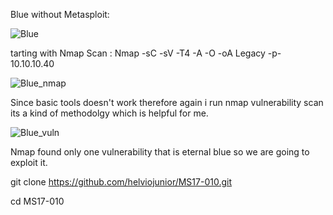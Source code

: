 Blue without Metasploit:

![Blue](https://user-images.githubusercontent.com/55708909/91400272-fe577080-e85c-11ea-83eb-62df0e7decde.png)

tarting with Nmap Scan :
Nmap -sC -sV -T4 -A -O -oA Legacy -p- 10.10.10.40

![Blue_nmap](https://user-images.githubusercontent.com/55708909/91406950-14b2fb80-e860-11ea-963e-24b543e3b6b1.png)

Since basic tools doesn't work therefore again i run nmap vulnerability scan its a kind of methodolgy which is helpful for me.

![Blue_vuln](https://user-images.githubusercontent.com/55708909/91407940-a91d5e00-e860-11ea-9af1-7b89d7ce97fb.png)


Nmap found only one vulnerability that is eternal blue so we are going to exploit it.


git clone https://github.com/helviojunior/MS17-010.git

cd MS17-010





